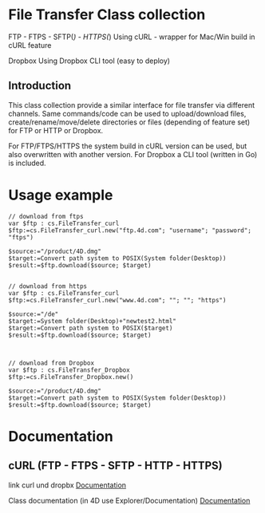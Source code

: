 # File Transfer Class collection

FTP - FTPS - SFTP(*) - HTTPS(*)
Using cURL - wrapper for Mac/Win build in cURL feature

Dropbox
Using Dropbox CLI tool (easy to deploy)

## Introduction

This class collection provide a similar interface for file transfer via different channels.
Same commands/code can be used to upload/download files, create/rename/move/delete directories or files (depending of feature set) for FTP or HTTP or Dropbox.

For FTP/FTPS/HTTPS the system build in cURL version can be used, but also overwritten with another version.
For Dropbox a CLI tool (written in Go) is included.


# Usage example

```4D
// download from ftps
var $ftp : cs.FileTransfer_curl
$ftp:=cs.FileTransfer_curl.new("ftp.4d.com"; "username"; "password"; "ftps")

$source:="/product/4D.dmg"
$target:=Convert path system to POSIX(System folder(Desktop))
$result:=$ftp.download($source; $target)


// download from https
var $ftp : cs.FileTransfer_curl
$ftp:=cs.FileTransfer_curl.new("www.4d.com"; ""; ""; "https")

$source:="/de"
$target:=System folder(Desktop)+"newtest2.html"
$target:=Convert path system to POSIX($target)
$result:=$ftp.download($source; $target)



// download from Dropbox
var $ftp : cs.FileTransfer_Dropbox
$ftp:=cs.FileTransfer_Dropbox.new()

$source:="/product/4D.dmg"
$target:=Convert path system to POSIX(System folder(Desktop))
$result:=$ftp.download($source; $target)

```
# Documentation

## cURL  (FTP - FTPS - SFTP - HTTP - HTTPS)
link curl und dropbx
[Documentation](/FileTransfer.md)

 Class documentation (in 4D use Explorer/Documentation)
[Documentation](https://github.com/ThomasMaul/FileTransfer_Class/blob/main/Documentation/Classes/FileTransfer.md)
	
